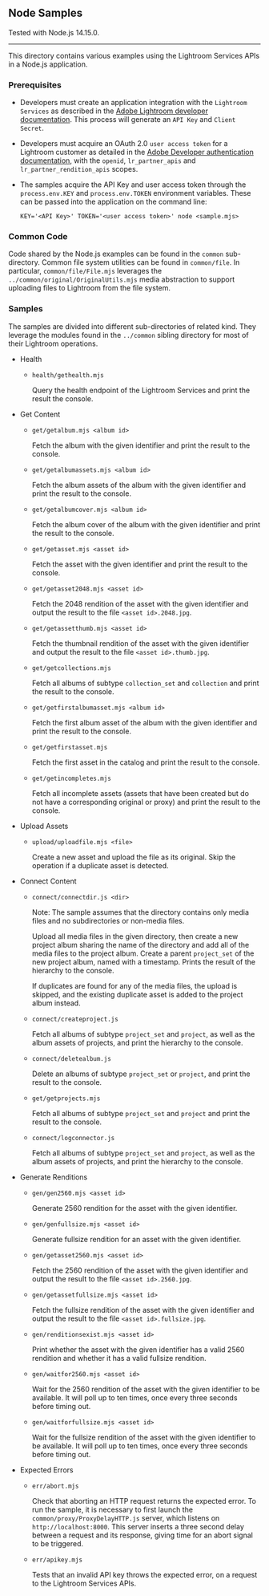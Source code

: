 ## Node Samples

Tested with Node.js 14.15.0.

---

This directory contains various examples using the Lightroom Services APIs in a Node.js application.

### Prerequisites

* Developers must create an application integration with the `Lightroom Services` as described in the [Adobe Lightroom developer documentation](https://developer.adobe.com/lightroom). This process will generate an `API Key` and `Client Secret`.

* Developers must acquire an OAuth 2.0 `user access token` for a Lightroom customer as detailed in the [Adobe Developer authentication documentation](https://developer.adobe.com/authentication/auth-methods.html#!AdobeDocs/adobeio-auth/master/OAuth/OAuth.md), with the `openid`, `lr_partner_apis` and `lr_partner_rendition_apis` scopes.

* The samples acquire the API Key and user access token through the
`process.env.KEY` and `process.env.TOKEN` environment variables. These can be passed into the application on the command line:

      KEY='<API Key>' TOKEN='<user access token>' node <sample.mjs>

### Common Code

Code shared by the Node.js examples can be found in the `common` sub-directory. Common file system utilities can be found in `common/file`. In particular, `common/file/File.mjs` leverages the `../common/original/OriginalUtils.mjs` media abstraction to support uploading files to Lightroom from the file system.

### Samples

The samples are divided into different sub-directories of related kind. They leverage the modules found in the `../common` sibling directory for most of their Lightroom operations.

* Health

  *     health/gethealth.mjs
    Query the health endpoint of the Lightroom Services and print the result the console.

* Get Content

  *     get/getalbum.mjs <album id>
    Fetch the album with the given identifier and print the result to the console.

  *     get/getalbumassets.mjs <album id>
    Fetch the album assets of the album with the given identifier and print the result to the console.

  *     get/getalbumcover.mjs <album id>
    Fetch the album cover of the album with the given identifier and print the result to the console.

  *     get/getasset.mjs <asset id>
    Fetch the asset with the given identifier and print the result to the console.

  *     get/getasset2048.mjs <asset id>
    Fetch the 2048 rendition of the asset with the given identifier and output the result to the file `<asset id>.2048.jpg`.

  *     get/getassetthumb.mjs <asset id>
    Fetch the thumbnail rendition of the asset with the given identifier and output the result to the file `<asset id>.thumb.jpg`.

  *     get/getcollections.mjs
    Fetch all albums of subtype `collection_set` and `collection` and print the result to the console.

  *     get/getfirstalbumasset.mjs <album id>
    Fetch the first album asset of the album with the given identifier and print the result to the console.

  *     get/getfirstasset.mjs
    Fetch the first asset in the catalog and print the result to the console.

  *     get/getincompletes.mjs
    Fetch all incomplete assets (assets that have been created but do not have a corresponding original or proxy) and print the result to the console.

* Upload Assets

  *     upload/uploadfile.mjs <file>
    Create a new asset and upload the file as its original. Skip the operation if a duplicate asset is detected.

* Connect Content

  *     connect/connectdir.js <dir>
    Note: The sample assumes that the directory contains only media files and no subdirectories or non-media files.

    Upload all media files in the given directory, then create a new project album sharing the name of the directory and add all of the media files to the project album. Create a parent `project_set` of the new project album, named with a timestamp. Prints the result of the hierarchy to the console.

    If duplicates are found for any of the media files, the upload is skipped, and the existing duplicate asset is added to the project album instead.

  *     connect/createproject.js
    Fetch all albums of subtype `project_set` and `project`, as well as the album assets of projects, and print the hierarchy to the console.

  *     connect/deletealbum.js
    Delete an albums of subtype `project_set` or `project`, and print the result to the console.

  *     get/getprojects.mjs
    Fetch all albums of subtype `project_set` and `project` and print the result to the console.

  *     connect/logconnector.js
    Fetch all albums of subtype `project_set` and `project`, as well as the album assets of projects, and print the hierarchy to the console.

* Generate Renditions

  *     gen/gen2560.mjs <asset id>
    Generate 2560 rendition for the asset with the given identifier.

  *     gen/genfullsize.mjs <asset id>
    Generate fullsize rendition for an asset with the given identifier.

  *     gen/getasset2560.mjs <asset id>
    Fetch the 2560 rendition of the asset with the given identifier and output the result to the file `<asset id>.2560.jpg`.

  *     gen/getassetfullsize.mjs <asset id>
    Fetch the fullsize rendition of the asset with the given identifier and output the result to the file `<asset id>.fullsize.jpg`.

  *     gen/renditionsexist.mjs <asset id>
    Print whether the asset with the given identifier has a valid 2560 rendition and whether it has a valid fullsize rendition.

  *     gen/waitfor2560.mjs <asset id>
    Wait for the 2560 rendition of the asset with the given identifier to be available. It will poll up to ten times, once every three seconds before timing out.

  *     gen/waitforfullsize.mjs <asset id>
    Wait for the fullsize rendition of the asset with the given identifier to be available. It will poll up to ten times, once every three seconds before timing out.

* Expected Errors

  *     err/abort.mjs
    Check that aborting an HTTP request returns the expected error. To run the sample, it is necessary to first launch the `common/proxy/ProxyDelayHTTP.js` server, which listens on `http://localhost:8000`. This server inserts a three second delay between a request and its response, giving time for an abort signal to be triggered.

  *     err/apikey.mjs
    Tests that an invalid API key throws the expected error, on a request to the Lightroom Services APIs.
